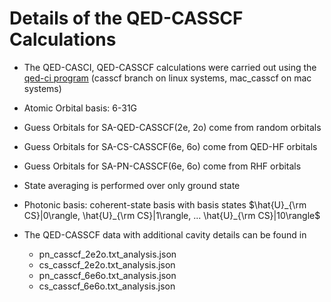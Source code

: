 # Details of the QED-CASSCF Calculations

- The QED-CASCI, QED-CASSCF calculations were carried out using the  [qed-ci program](https://github.com/mapol-chem/qed-ci/tree/casscf) (casscf branch on linux systems, mac_casscf on mac systems)

- Atomic Orbital basis: 6-31G  

- Guess Orbitals for SA-QED-CASSCF(2e, 2o) come from random orbitals 
- Guess Orbitals for SA-CS-CASSCF(6e, 6o) come from QED-HF orbitals 
- Guess Orbitals for SA-PN-CASSCF(6e, 6o) come from RHF orbitals 

- State averaging is performed over only ground state

- Photonic basis: coherent-state basis with basis states $\hat{U}_{\rm CS}|0\rangle, \hat{U}_{\rm CS}|1\rangle, ... \hat{U}_{\rm CS}|10\rangle$

- The QED-CASSCF data with additional cavity details can be found in 
    - pn_casscf_2e2o.txt_analysis.json				
    - cs_casscf_2e2o.txt_analysis.json	
    - pn_casscf_6e6o.txt_analysis.json
    - cs_casscf_6e6o.txt_analysis.json	

